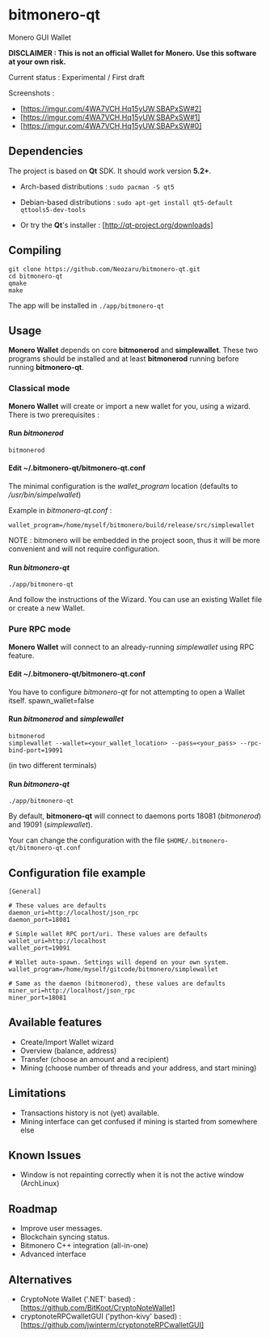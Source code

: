 bitmonero-qt
============

Monero GUI Wallet


**DISCLAIMER : This is not an official Wallet for Monero. Use this software at your own risk.**


Current status : Experimental / First draft

Screenshots :

* [https://imgur.com/4WA7VCH,Hq15yUW,SBAPxSW#2]
* [https://imgur.com/4WA7VCH,Hq15yUW,SBAPxSW#1]
* [https://imgur.com/4WA7VCH,Hq15yUW,SBAPxSW#0]

Dependencies
------------

The project is based on **Qt** SDK. It should work version **5.2+**.
* Arch-based distributions : `sudo pacman -S qt5`

* Debian-based distributions : `sudo apt-get install qt5-default qttools5-dev-tools`
    
* Or try the **Qt**'s installer : [http://qt-project.org/downloads]


Compiling
---------

    git clone https://github.com/Neozaru/bitmonero-qt.git
    cd bitmonero-qt
    qmake
    make

The app will be installed in `./app/bitmonero-qt`


Usage
-----

**Monero Wallet** depends on core **bitmonerod** and **simplewallet**. These two programs should be installed and at least **bitmonerod** running before running **bitmonero-qt**.

### Classical mode

**Monero Wallet** will create or import a new wallet for you, using a wizard.
There is two prerequisites :

#### Run *bitmonerod*

    bitmonerod

#### Edit ~/.bitmonero-qt/bitmonero-qt.conf

The minimal configuration is the *wallet_program* location (defaults to */usr/bin/simpelwallet*)

Example in *bitmonero-qt.conf* :

    wallet_program=/home/myself/bitmonero/build/release/src/simplewallet

NOTE : bitmonero will be embedded in the project soon, thus it will be more convenient and will not require configuration.

#### Run *bitmonero-qt*
    ./app/bitmonero-qt

And follow the instructions of the Wizard. You can use an existing Wallet file or create a new Wallet.

### Pure RPC mode

**Monero Wallet** will connect to an already-running *simplewallet* using RPC feature.

#### Edit ~/.bitmonero-qt/bitmonero-qt.conf

You have to configure *bitmonero-qt* for not attempting to open a Wallet itself.
    spawn_wallet=false

#### Run *bitmonerod* and *simplewallet*

    bitmonerod
    simplewallet --wallet=<your_wallet_location> --pass=<your_pass> --rpc-bind-port=19091

(in two different terminals)

#### Run *bitmonero-qt*
    ./app/bitmonero-qt


By default, **bitmonero-qt** will connect to daemons ports 18081 (*bitmonerod*) and 19091 (*simplewallet*).


Your can change the configuration with the file `$HOME/.bitmonero-qt/bitmonero-qt.conf`


Configuration file example
--------------------------

    
    [General]
    
    # These values are defaults
    daemon_uri=http://localhost/json_rpc
    daemon_port=18081
    
    # Simple wallet RPC port/uri. These values are defaults
    wallet_uri=http://localhost
    wallet_port=19091

    # Wallet auto-spawn. Settings will depend on your own system.
    wallet_program=/home/myself/gitcode/bitmonero/simplewallet
    
    # Same as the daemon (bitmonerod), these values are defaults
    miner_uri=http://localhost/json_rpc
    miner_port=18081


Available features
------------------
* Create/Import Wallet wizard
* Overview (balance, address)
* Transfer (choose an amount and a recipient)
* Mining (choose number of threads and your address, and start mining)


Limitations
-----------
* Transactions history is not (yet) available.
* Mining interface can get confused if mining is started from somewhere else

Known Issues
-----------
* Window is not repainting correctly when it is not the active window (ArchLinux)

Roadmap
-------
* Improve user messages.
* Blockchain syncing status.
* Bitmonero C++ integration (all-in-one)
* Advanced interface

Alternatives
------------

* CryptoNote Wallet ('.NET' based) : [https://github.com/BitKoot/CryptoNoteWallet]
* cryptonoteRPCwalletGUI ('python-kivy' based) : [https://github.com/jwinterm/cryptonoteRPCwalletGUI]

